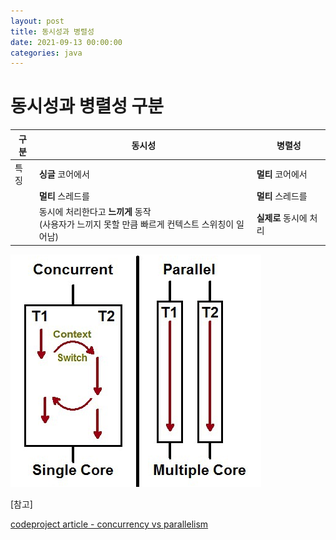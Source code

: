 ```yaml
---
layout: post
title: 동시성과 병렬성
date: 2021-09-13 00:00:00
categories: java
---
```


# 동시성과 병렬성 구분

| 구분 | 동시성                                                      | 병렬성               |
| ---- | ---------------------------------------------------------| ------------------- |
| 특징  | **싱글** 코어에서                                            | **멀티** 코어에서      |
|      | **멀티** 스레드를                                            | **멀티** 스레드를      |
|      | 동시에 처리한다고 **느끼게** 동작<br />(사용자가 느끼지 못할 만큼 빠르게 컨텍스트 스위칭이 일어남) | **실제로** 동시에 처리 |

![alt text](/public/img/2021-09-13-concurrency-parellelism-1.png)


[참고]

[codeproject article - concurrency vs parallelism](https://www.codeproject.com/Articles/1267757/Concurrency-vs-Parallelism)